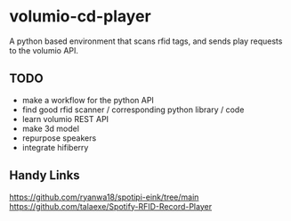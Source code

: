 # volumio-cd-player
A python based environment that scans rfid tags, and sends play requests to the volumio API.


## TODO
- make a workflow for the python API
- find good rfid scanner / corresponding python library / code
- learn volumio REST API
- make 3d model
- repurpose speakers
- integrate hifiberry

## Handy Links
https://github.com/ryanwa18/spotipi-eink/tree/main  
https://github.com/talaexe/Spotify-RFID-Record-Player  

